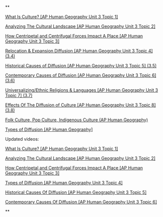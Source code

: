 **

[What Is Culture? [AP Human Geography Unit 3 Topic 1]](https://www.youtube.com/watch?v=XhmaO2Va7EE&list=PL-R0qM-A09ux0ti2CpNbfPG2XYDOZRmd0)

[Analyzing The Cultural Landscape [AP Human Geography Unit 3 Topic 2]](https://www.youtube.com/watch?v=d8plS11eeOA&list=PL-R0qM-A09ux0ti2CpNbfPG2XYDOZRmd0&index=2)

[How Centripetal and Centrifugal Forces Impact A Place [AP Human Geography Unit 3 Topic 3]](https://www.youtube.com/watch?v=tPnDVuyzJI4&list=PL-R0qM-A09ux0ti2CpNbfPG2XYDOZRmd0&index=13)

[Relocation & Expansion Diffusion [AP Human Geography Unit 3 Topic 4] (3.4)](https://www.youtube.com/watch?v=IW6rDtCmfYs&list=PL-R0qM-A09ux0ti2CpNbfPG2XYDOZRmd0&index=4)

[Historical Causes of Diffusion [AP Human Geography Unit 3 Topic 5] (3.5)](https://www.youtube.com/watch?v=XOWxIpIA4gI&list=PL-R0qM-A09ux0ti2CpNbfPG2XYDOZRmd0&index=5)

[Contemporary Causes of Diffusion [AP Human Geography Unit 3 Topic 6] (3.6)](https://www.youtube.com/watch?v=L6sUhp-lhNw&list=PL-R0qM-A09ux0ti2CpNbfPG2XYDOZRmd0&index=6)

[Universalizing/Ethnic Religions & Languages [AP Human Geography Unit 3 Topic 7] (3.7)](https://www.youtube.com/watch?v=VMi4ffwoQFA&list=PL-R0qM-A09ux0ti2CpNbfPG2XYDOZRmd0&index=7)

[Effects Of The Diffusion of Culture [AP Human Geography Unit 3 Topic 8] (3.8)](https://www.youtube.com/watch?v=R3wX8bxD7r8&list=PL-R0qM-A09ux0ti2CpNbfPG2XYDOZRmd0&index=8)

[Folk Culture, Pop Culture, Indigenous Culture (AP Human Geography)](https://www.youtube.com/watch?v=swK8mDVjN34&list=PL-R0qM-A09ux0ti2CpNbfPG2XYDOZRmd0&index=10)

[Types of Diffusion [AP Human Geography]](https://www.youtube.com/watch?v=6zjBmpBUdYQ&list=PL-R0qM-A09ux0ti2CpNbfPG2XYDOZRmd0&index=11)

  

Updated videos:

[What Is Culture? [AP Human Geography Unit 3 Topic 1]](https://www.youtube.com/watch?v=XhmaO2Va7EE&t=2s)

[Analyzing The Cultural Landscape [AP Human Geography Unit 3 Topic 2]](https://www.youtube.com/watch?v=d8plS11eeOA)

[How Centripetal and Centrifugal Forces Impact A Place [AP Human Geography Unit 3 Topic 3]](https://www.youtube.com/watch?v=tPnDVuyzJI4)

[Types of Diffusion [AP Human Geography Unit 3 Topic 4]](https://www.youtube.com/watch?v=JbzDulxR1ww)

[Historical Causes Of Diffusion [AP Human Geography Unit 3 Topic 5]](https://www.youtube.com/watch?v=e7RrXLa4hhU)

[Contemporary Causes Of Diffusion [AP Human Geography Unit 3 Topic 6]](https://www.youtube.com/watch?v=TZSgp2thkQs)

  
**